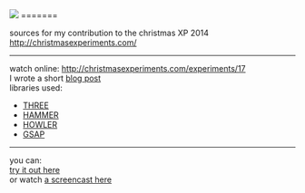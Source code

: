 
<img src="https://github.com/nicoptere/harriet/blob/master/cover.jpg">
=======

sources for my contribution to the christmas XP 2014<br>
http://christmasexperiments.com/<br>
<hr>
watch online: <a href="http://christmasexperiments.com/experiments/17">http://christmasexperiments.com/experiments/17</a>
<br>
I wrote a short <a href="http://barradeau.com/blog/?p=428">blog post</a>
<br>
libraries used:<br>
<ul>
<li><a href="https://github.com/mrdoob/three.js/">THREE</a></li>
<li><a href="https://github.com/hammerjs/hammer.js">HAMMER</a></li>
<li><a href="https://github.com/goldfire/howler.js">HOWLER</a></li>
<li><a href="https://github.com/greensock/GreenSock-JS">GSAP</a></li>
</ul>
<hr>
you can:<br>
<a href="http://barradeau.com/harriet/">try it out here</a><br>
or watch <a href="https://vimeo.com/114498077">a screencast here</a>
